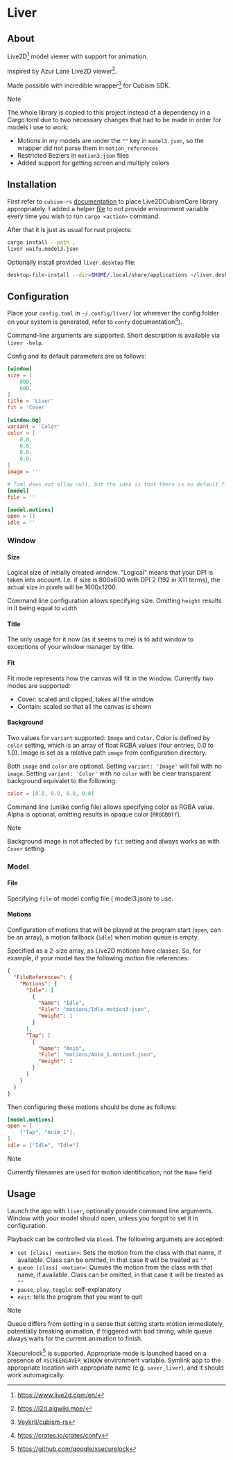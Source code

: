 # Liver

## About

Live2D[^live2d] model viewer with support for animation.

Inspired by Azur Lane Live2D viewer[^alviewer].

Made possible with incredible wrapper[^cubism-rs] for Cubism SDK.

> [!NOTE]
> The whole library is copied to this project instead of a dependency in a
> Cargo.toml due to two necessary changes that had to be made in order for
> models I use to work:
> * Motions in my models are under the `""` key in `model3.json`, so the
>   wrapper did not parse them in `motion_references`
> * Restricted Beziers in `motion3.json` files
> * Added support for getting screen and multiply colors

## Installation

First refer to `cubism-rs` [documentation](res/cubism-rs/README.md) to place
Live2DCubismCore library appropriately. I added a helper [file](.cargo/config)
to not provide environment variable every time you wish to run `cargo
<action>` command.

After that it is just as usual for rust projects:

```bash
cargo install --path .
liver waifu.model3.json
```

Optionally install provided `liver.desktop` file:

```bash
desktop-file-install --dir=$HOME/.local/share/applications ~/liver.desktop
```

## Configuration

Place your `config.toml` in `~/.config/liver/` (or wherever the config folder
on your system is generated, refer to `confy` documentation[^confy]). 

Command-line arguments are supported. Short description is available via
`liver -help`.

Config and its default parameters are as follows:

```toml
[window]
size = [
    800,
    600,
]
title = 'Liver'
fit = 'Cover'

[window.bg]
variant = 'Color'
color = [
    0.0,
    0.0,
    0.0,
    0.0,
]
image = ''

# Toml does not allow null, but the idea is that there is no default file
[model]
file = ''

[model.motions]
open = []
idle = ''
```

### Window

#### Size

Logical size of initially created window. "Logical" means that your DPI is
taken into account. I.e. if size is 800x600 with DPI 2 (192 in X11 terms), the
actual size in pixels will be 1600x1200.

Command line configuration allows specifying size. Omitting `height` results
in it being equal to `width`

#### Title

The only usage for it now (as it seems to me) is to add window to exceptions
of your window manager by title.

#### Fit

Fit mode represents how the canvas will fit in the window. Currently two modes
are supported:
* Cover: scaled and clipped, takes all the window
* Contain: scaled so that all the canvas is shown

#### Background

Two values for `variant` supported: `Image` and `Color`. Color is defined by
`color` setting, which is an array of float RGBA values (four entries, 0.0 to
1.0). Image is set as a relative path `image` from configuration directory.

Both `image` and `color` are optional. Setting `variant: 'Image'` will fail
with no `image`. Setting `variant: 'Color'` with no `color` with be clear
transparent background equivalet to the following:

```toml
color = [0.0, 0.0, 0.0, 0.0]
```

Command line (unlike config file) allows specifying color as RGBA value. Alpha
is optional, omitting results in opaque color (`RRGGBBff`).

> [!NOTE]
> Background image is not affected by `fit` setting and always works as with
> `Cover` setting.

### Model

#### File

Specifying `file` of model config file (`model3.json) to use.

#### Motions

Configuration of motions that will be played at the program start (`open`, can
be an array), a motion fallback (`idle`) when motion queue is empty.

Specified as a 2-size array, as Live2D motions have classes. So, for example,
if your model has the following motion file references:

```json
{
  "FileReferences": {
    "Motions": {
      "Idle": [
        {
          "Name": "Idle",
          "File": "motions/Idle.motion3.json",
          "Weight": 1
        }
      ],
      "Tap": [
        {
          "Name": "Anim",
          "File": "motions/Anim_1.motion3.json",
          "Weight": 1
        }
      ]
    }
  }
}
```

Then configuring these motions should be done as follows:

```toml
[model.motions]
open = [
    ["Tap", "Anim_1"],
]
idle = ["Idle", "Idle"]
```

> [!NOTE]
> Currently filenames are used for motion identification, not the `Name` field

## Usage

Launch the app with `liver`, optionally provide command line arguments. Window
with your model should open, unless you forgot to set it in configuration.

Playback can be controlled via `bleed`. The following argumets are accepted:

* `set [class] <motion>`: Sets the motion from the class with that name, if
  available. Class can be omitted, in that case it will be treated as `""`
* `queue [class] <motion>`: Queues the motion from the class with that name,
  if available. Class can be omitted, in that case it will be treated as `""`
* `pause`, `play`, `toggle`: self-explanatory
* `exit`: tells the program that you want to quit

> [!NOTE]
> Queue differs from setting in a sense that setting starts motion
> immediately, potentially breaking animation, if triggered with bad timing,
> while queue always waits for the current animation to finish.

Xsecurelock[^xsl] is supported. Appropriate mode is launched based on a
presence of `XSCREENSAVER_WINDOW` environment variable. Symlink app to the
appropriate location with appropriate name (e.g. `saver_liver`), and it should
work automagically.

[^live2d]: <https://www.live2d.com/en/>
[^alviewer]: <https://l2d.algwiki.moe/>
[^cubism-rs]: [Veykril/cubism-rs](https://github.com/Veykril/cubism-rs)
[^confy]: <https://crates.io/crates/confy>
[^xsl]: <https://github.com/google/xsecurelock>

